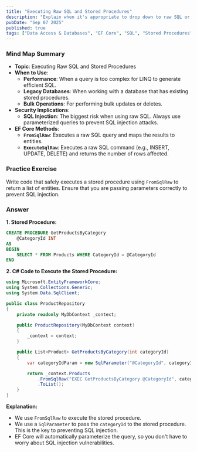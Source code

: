 ```yaml
---
title: "Executing Raw SQL and Stored Procedures"
description: "Explain when it's appropriate to drop down to raw SQL or stored procedures with EF Core. Discuss the security implications (SQL injection) and how to prevent them."
pubDate: "Sep 07 2025"
published: true
tags: ["Data Access & Databases", "EF Core", "SQL", "Stored Procedures", "Security"]
---
```


### Mind Map Summary

- **Topic**: Executing Raw SQL and Stored Procedures
- **When to Use**:
    - **Performance**: When a query is too complex for LINQ to generate efficient SQL.
    - **Legacy Databases**: When working with a database that has existing stored procedures.
    - **Bulk Operations**: For performing bulk updates or deletes.
- **Security Implications**:
    - **SQL Injection**: The biggest risk when using raw SQL. Always use parameterized queries to prevent SQL injection attacks.
- **EF Core Methods**:
    - **`FromSqlRaw`**: Executes a raw SQL query and maps the results to entities.
    - **`ExecuteSqlRaw`**: Executes a raw SQL command (e.g., INSERT, UPDATE, DELETE) and returns the number of rows affected.

### Practice Exercise

Write code that safely executes a stored procedure using `FromSqlRaw` to return a list of entities. Ensure that you are passing parameters correctly to prevent SQL injection.

### Answer

**1. Stored Procedure:**

```sql
CREATE PROCEDURE GetProductsByCategory
    @CategoryId INT
AS
BEGIN
    SELECT * FROM Products WHERE CategoryId = @CategoryId
END
```

**2. C# Code to Execute the Stored Procedure:**

```csharp
using Microsoft.EntityFrameworkCore;
using System.Collections.Generic;
using System.Data.SqlClient;

public class ProductRepository
{
    private readonly MyDbContext _context;

    public ProductRepository(MyDbContext context)
    {
        _context = context;
    }

    public List<Product> GetProductsByCategory(int categoryId)
    {
        var categoryIdParam = new SqlParameter("@CategoryId", categoryId);

        return _context.Products
            .FromSqlRaw("EXEC GetProductsByCategory @CategoryId", categoryIdParam)
            .ToList();
    }
}
```

**Explanation:**

-   We use `FromSqlRaw` to execute the stored procedure.
-   We use a `SqlParameter` to pass the `categoryId` to the stored procedure. This is the key to preventing SQL injection.
-   EF Core will automatically parameterize the query, so you don't have to worry about SQL injection vulnerabilities.
